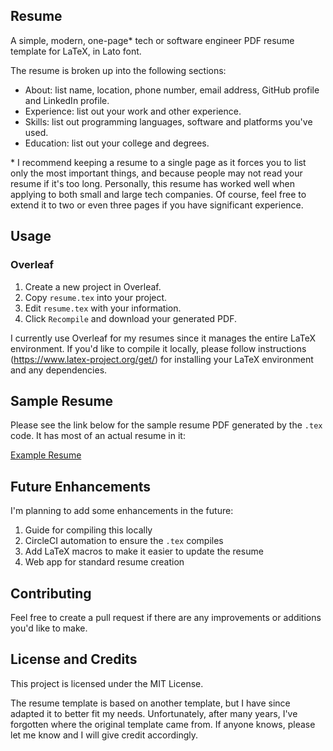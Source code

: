 ## Resume

A simple, modern, one-page* tech or software engineer PDF resume template for LaTeX, in Lato font.

The resume is broken up into the following sections:

* About: list name, location, phone number, email address, GitHub profile and LinkedIn profile.
* Experience: list out your work and other experience.
* Skills: list out programming languages, software and platforms you've used.
* Education: list out your college and degrees.

\* I recommend keeping a resume to a single page as it forces you to list only the most important things, and because people may not read your resume if it's too long. Personally, this resume has worked well when applying to both small and large tech companies. Of course, feel free to extend it to two or even three pages if you have significant experience.

## Usage

### Overleaf

1. Create a new project in Overleaf.
2. Copy `resume.tex` into your project.
3. Edit `resume.tex` with your information.
4. Click `Recompile` and download your generated PDF.

I currently use Overleaf for my resumes since it manages the entire LaTeX environment. If you'd like to compile it locally, please follow instructions (https://www.latex-project.org/get/) for installing your LaTeX environment and any dependencies.

## Sample Resume

Please see the link below for the sample resume PDF generated by the `.tex` code. It has most of an actual resume in it:

[Example Resume](https://github.com/dphang/resume/blob/master/resume-example.pdf)

## Future Enhancements

I'm planning to add some enhancements in the future:

1. Guide for compiling this locally
2. CircleCI automation to ensure the `.tex` compiles
3. Add LaTeX macros to make it easier to update the resume
4. Web app for standard resume creation

## Contributing

Feel free to create a pull request if there are any improvements or additions you'd like to make.

## License and Credits

This project is licensed under the MIT License.

The resume template is based on another template, but I have since adapted it to better fit my needs. Unfortunately, after many years, I've forgotten where the original template came from. If anyone knows, please let me know and I will give credit accordingly.
